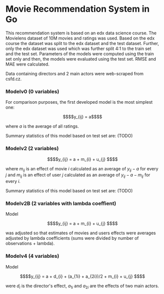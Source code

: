 # Movie Recommendation System in Go

This recommendation system is based on an edx data science course. The Movielens dataset of 10M movies and ratings was used. Based on the edx course the dataset was split to the edx dataset and the test dataset. Further, only the edx dataset was used which was further split 4:1 to the train set and the test set. Parameters of the models were computed using the train set only and then, the models were evaluated using the test set. RMSE and MAE were calculated.

Data containing directors and 2 main actors were web-scraped from csfd.cz.

### Modelv0 (0 variables)

For comparison purposes, the first developed model is the most simplest one:

```math
$$y_{ij} = a$$
```
where $a$ is the average of all ratings.

Summary statistics of this model based on test set are: (TODO)

### Modelv2 (2 variables)

```math
$$y_{ij} = a + m_{i} + u_{j} $$
```
where $m_{ij}$ is an effect of movie $i$ calculated as an average of $y_{ij} - a$ for every $j$ and 
$m_{ij}$ is an effect of user $j$ calculated as an average of $y_{ij} - a - m_{ij}$ for every $i$.

Summary statistics of this model based on test set are: (TODO)


### Modelv2B (2 variables with lambda coeffient)

Model 
```math
$$y_{ij} = a + m_{i} + u_{j} $$
```
was adjusted so that estimates of movies and users effects were averages adjusted by lambda coefficients (sums were divided by number of observations + lambda).

### Modelv4 (4 variables)

Model 
```math
$$y_{ij} = a + d_{i} + (a_{1i} + a_{2i})/2 + m_{i} + u_{j} $$
```
were $d_{i}$ is the director's effect, $a_{1i}$ and $a_{2i}$ are the effects of two main actors.





